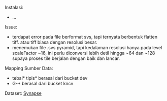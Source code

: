 Instalasi:
- ...

Issue:
- terdapat error pada file berformat svs, tapi ternyata berbentuk flatten tiff. atau tiff biasa dengan resolusi besar.
- menemukan file .svs pyramid, tapi kedalaman resolusi hanya pada level scaleFactor ~16, ini perlu diconversi lebih detil hingga ~64 dan ~128 supaya proses tile berjalan dengan baik dan lancar.

Mapping Sumber Data:
- tebal* tipis* berasal dari bucket dev
- G-* berasal dari bucket kncv

Dataset:
[Synapse](https://www.synapse.org/Synapse:syn30282632/files/)